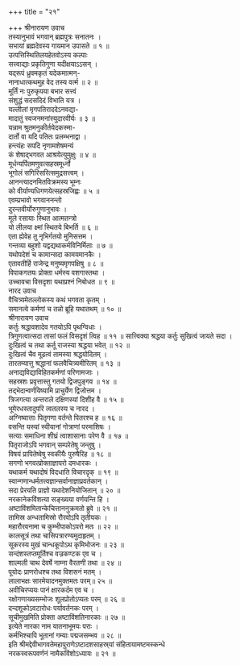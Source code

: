 +++
title = "२१"

+++
श्रीनारायण उवाच  
तस्यानुभावं भगवान् ब्रह्मपुत्रः सनातनः ।  
सभायां ब्रह्मदेवस्य गायमान उपासते ॥ १ ॥  
उत्पत्तिस्थितिलयहेतवोऽस्य कल्पाः  
     सत्त्वाद्याः प्रकृतिगुणा यदीक्षयाऽऽसन् ।  
यद्‌रूपं ध्रुवमकृतं यदेकमात्मन्-  
     नानाधात्कथमुह वेद तस्य वर्त्म ॥ २ ॥  
मूर्तिं नः पुरुकृपया बभार सत्त्वं  
     संशुद्धं सदसदिदं विभाति यत्र ।  
यल्लीलां मृगपतिराददेऽनवद्या-  
     मादातुं स्वजनमनांस्युदारवीर्यः ॥ ३ ॥  
यन्नाम श्रुतमनुकीर्तयेदकस्मा-  
     दार्तो वा यदि पतितः प्रलम्भनाद्वा ।  
हन्त्यंहः सपदि नृणामशेषमन्यं  
     कं शेषाद्भगवत आश्रयेत्युमुक्षुः ॥ ४ ॥  
मूर्धन्यर्पितमणुवत्सहस्रमूर्ध्नो  
     भूगोलं सगिरिसरित्समुद्रसत्त्वम् ।  
आनन्त्यादनमितविक्रमस्य भूम्नः  
     को वीर्याण्यधिगणयेत्सहस्रजिह्वः ॥ ५ ॥  
एवम्प्रभावो भगवाननन्तो  
     दुरन्तवीर्योरुगुणानुभावः ।  
मूले रसायाः स्थित आत्मतन्त्रो  
     यो लीलया क्ष्मां स्थितये बिभर्ति ॥ ६ ॥  
एता ह्येवेह तु नृभिर्गतयो मुनिसत्तम ।  
गन्तव्या बहुशो यद्वद्यथाकर्मविनिर्मिताः ॥ ७ ॥  
यथोपदेशं च कामान्सदा कामयमानकैः ।  
एतावतीर्हि राजेन्द्र मनुष्यमृगपक्षिषु ॥ ८ ॥  
विपाकगतयः प्रोक्ता धर्मस्य वशगास्तथा ।  
उच्चावचा विसदृशा यथाप्रश्नं निबोधत ॥ ९ ॥  
नारद उवाच  
वैचित्र्यमेतल्लोकस्य कथं भगवता कृतम् ।  
समानत्वे कर्मणां च तन्नो ब्रूहि यथातथम् ॥ १० ॥  
श्रीनारायण उवाच  
कर्तुः श्रद्धावशादेव गतयोऽपि पृथग्विधाः ।  
त्रिगुणत्वात्सदा तासां फलं विसदृशं त्विह ॥ ११ ॥
सात्त्विक्या श्रद्धया कर्तुः सुखित्वं जायते सदा ।  
दुःखित्वं च तथा कर्तू राजस्या श्रद्धया भवेत् ॥ १२ ॥  
दुःखित्वं चैव मूढत्वं तामस्या श्रद्धयोदितम् ।  
तारतम्यात्तु श्रद्धानां फलवैचित्र्यमीरितम् ॥ १३ ॥  
अनाद्यविद्याविहितकर्मणां परिणामजाः ।  
सहस्रशः प्रवृत्तास्तु गतयो द्विजपुङ्गव ॥ १४ ॥  
तद्भेदान्वर्णयिष्यामि प्राचुर्येण द्विजोत्तम ।  
त्रिजगत्या अन्तराले दक्षिणस्यां दिशीह वै ॥ १५ ॥  
भूमेरधस्तादुपरि त्वतलस्य च नारद ।  
अग्निष्वात्ताः पितृगणा वर्तन्ते पितरश्च ह ॥ १६ ॥  
वसन्ति यस्यां स्वीयानां गोत्राणां परमाशिषः ।  
सत्याः समाधिना शीघ्रं त्वाशासानाः परेण वै ॥ १७ ॥  
पितृराजोऽपि भगवान् सम्परेतेषु जन्तुषु ।  
विषयं प्रापितेष्वेषु स्वकीयैः पुरुषैरिह ॥ १८ ॥  
सगणो भगवत्प्रोक्ताज्ञापरो दमधारकः ।  
यथाकर्म यथादोषं विदधाति विचारदृक् ॥ १९ ॥  
स्वान्गणान्धर्मतत्त्वज्ञान्सर्वानाज्ञाप्रवर्तकान् ।  
सदा प्रेरयति प्राज्ञो यथादेशनियोजितान् ॥ २० ॥  
नरकानेकविंशत्या सङ्ख्यया वर्णयन्ति हि ।  
अष्टाविंशमितान्केचित्ताननुक्रमतो ब्रुवे ॥ २१ ॥  
तामिस्र अन्धतामिस्रो रौरवोऽपि तृतीयकः ।  
महारौरवनामा च कुम्भीपाकोऽपरो मतः ॥ २२ ॥  
कालसूत्रं तथा चासिपत्रारण्यमुदाहृतम् ।  
सूकरस्य मुखं चान्धकूपोऽथ कृमिभोजनः ॥ २३ ॥  
सन्दंशस्तप्तमूर्तिश्च वज्रकण्टक एव च ।  
शाल्मली चाथ देवर्षे नाम्ना वैरतणी तथा ॥ २४ ॥  
पूयोदः प्राणरोधश्च तथा विशसनं मतम् ।  
लालाभक्षः सारमेयादनमुक्तमतः परम्॥ २५ ॥  
अवीचिरप्ययः पानं क्षारकर्दम एव च ।  
रक्षोगणाख्यसम्भोजः शूलप्रोतोऽप्यतः परम् ॥ २६ ॥  
दन्दशूकोऽवटारोधः पर्यावर्तनकः परम् ।  
सूचीमुखमिति प्रोक्ता अष्टाविंशतिनारकाः ॥ २७ ॥  
इत्येते नारका नाम यातनाभूमयः पराः ।  
कर्मभिश्चापि भूतानां गम्याः पद्मजसम्भव ॥ २८ ॥  
इति श्रीमद्देवीभागवतेमहापुराणेऽष्टादशसाहस्र्यां संहितायामष्टमस्कन्धे  
नरकस्वरूपवर्णनं नामैकविंशोऽध्यायः ॥ २१ ॥
